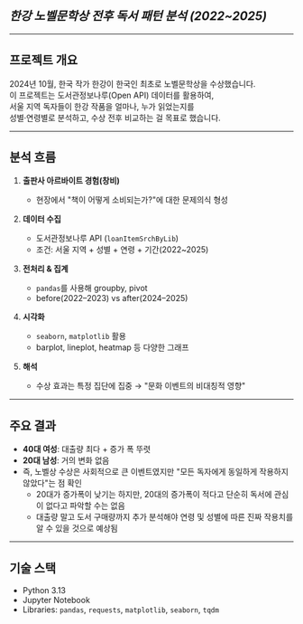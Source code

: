 ## *한강 노벨문학상 전후 독서 패턴 분석 (2022~2025)*  

---

## 프로젝트 개요
2024년 10월, 한국 작가 한강이 한국인 최초로 노벨문학상을 수상했습니다.  
이 프로젝트는 도서관정보나루(Open API) 데이터를 활용하여,  
서울 지역 독자들이 한강 작품을 얼마나, 누가 읽었는지를  
성별·연령별로 분석하고, 수상 전후 비교하는 걸 목표로 했습니다.  

---

## 분석 흐름
1. **출판사 아르바이트 경험(창비)**  
   - 현장에서 "책이 어떻게 소비되는가?"에 대한 문제의식 형성  

2. **데이터 수집**  
   - 도서관정보나루 API (`loanItemSrchByLib`)  
   - 조건: 서울 지역 + 성별 + 연령 + 기간(2022~2025)  

3. **전처리 & 집계**  
   - `pandas`를 사용해 groupby, pivot  
   - before(2022–2023) vs after(2024–2025)  

4. **시각화**  
   - `seaborn`, `matplotlib` 활용  
   - barplot, lineplot, heatmap 등 다양한 그래프  

5. **해석**  
   - 수상 효과는 특정 집단에 집중 → "문화 이벤트의 비대칭적 영향"  

---

## 주요 결과
- **40대 여성**: 대출량 최다 + 증가 폭 뚜렷  
- **20대 남성**: 거의 변화 없음  
- 즉, 노벨상 수상은 사회적으로 큰 이벤트였지만 "모든 독자에게 동일하게 작용하지 않았다"는 점 확인  
  + 20대가 증가폭이 낮기는 하지만, 20대의 증가폭이 적다고 단순히 독서에 관심이 없다고 파악할 수는 없음  
  + 대출량 말고 도서 구매량까지 추가 분석해야 연령 및 성별에 따른 진짜 작용치를 알 수 있을 것으로 예상됨  

---

## 기술 스택
- Python 3.13  
- Jupyter Notebook  
- Libraries: `pandas`, `requests`, `matplotlib`, `seaborn`, `tqdm`  
